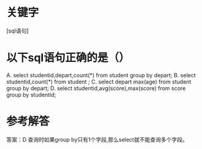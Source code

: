 # 关键字

[sql语句]

# 以下sql语句正确的是（）

A. select studentid,depart,count(\*) from student group by depart;
B. select studentid,count(\*) from student ;
C. select depart max(age) from student group by depart;
D. select studentid,avg(score),max(score) from score group by studentid;

# 参考解答
答案：D
查询时如果group by只有1个字段,那么select就不能查询多个字段。



